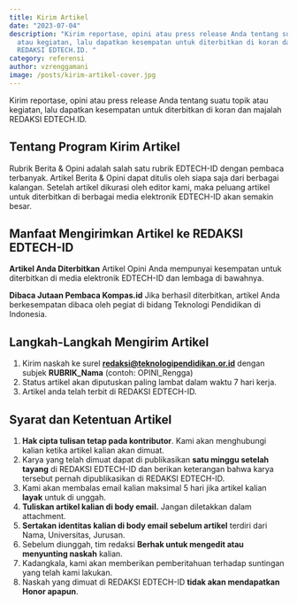 ```yaml
---
title: Kirim Artikel
date: "2023-07-04"
description: "Kirim reportase, opini atau press release Anda tentang suatu topik
  atau kegiatan, lalu dapatkan kesempatan untuk diterbitkan di koran dan majalah
  REDAKSI EDTECH.ID. "
category: referensi
author: vzrenggamani
image: /posts/kirim-artikel-cover.jpg
---
```

Kirim reportase, opini atau press release Anda tentang suatu topik atau kegiatan, lalu dapatkan kesempatan untuk diterbitkan di koran dan majalah REDAKSI EDTECH.ID. 


## Tentang Program Kirim Artikel
Rubrik Berita & Opini adalah salah satu rubrik EDTECH-ID dengan pembaca terbanyak. Artikel Berita & Opini dapat ditulis oleh siapa saja dari berbagai kalangan. Setelah artikel dikurasi oleh editor kami, maka peluang artikel untuk diterbitkan di berbagai media elektronik EDTECH-ID akan semakin besar.

## Manfaat Mengirimkan Artikel ke REDAKSI EDTECH-ID

**Artikel Anda Diterbitkan**
Artikel Opini Anda mempunyai kesempatan untuk diterbitkan di media elektronik EDTECH-ID dan lembaga di bawahnya.

**Dibaca Jutaan Pembaca Kompas.id**
Jika berhasil diterbitkan, artikel Anda berkesempatan dibaca oleh pegiat di bidang Teknologi Pendidikan di Indonesia.

## Langkah-Langkah Mengirim Artikel

1. Kirim naskah ke surel **redaksi@teknologipendidikan.or.id** dengan subjek **RUBRIK_Nama** (contoh: OPINI_Rengga)
2. Status artikel akan diputuskan paling lambat dalam waktu 7 hari kerja.
3. Artikel anda telah terbit di REDAKSI EDTECH-ID.

## Syarat dan Ketentuan Artikel
1. **Hak cipta tulisan tetap pada kontributor**. Kami akan menghubungi kalian ketika artikel kalian akan dimuat.
2. Karya yang telah dimuat dapat di publikasikan **satu minggu setelah tayang** di REDAKSI EDTECH-ID dan berikan keterangan bahwa karya tersebut pernah dipublikasikan di REDAKSI EDTECH-ID.
3. Kami akan membalas email kalian maksimal 5 hari jika artikel kalian **layak** untuk di unggah.
4. **Tuliskan artikel kalian di body email.** Jangan diletakkan dalam attachment.
5. **Sertakan identitas kalian di body email sebelum artikel** terdiri dari Nama, Universitas, Jurusan.
6. Sebelum diunggah, tim redaksi **Berhak untuk mengedit atau menyunting naskah** kalian.
7. Kadangkala, kami akan memberikan pemberitahuan terhadap suntingan yang telah kami lakukan.
8. Naskah yang dimuat di REDAKSI EDTECH-ID **tidak akan mendapatkan Honor apapun**.
